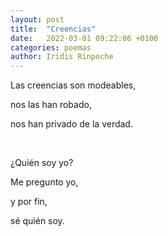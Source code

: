 ```yaml
---
layout: post
title:  "Creencias"
date:   2022-03-01 09:22:06 +0100
categories: poemas
author: Iridis Rinpoche
---
```


Las creencias son modeables,

nos las han robado,

nos han privado de la verdad.

<br>

¿Quién soy yo?

Me pregunto yo,

y por fin,

sé quién soy.





